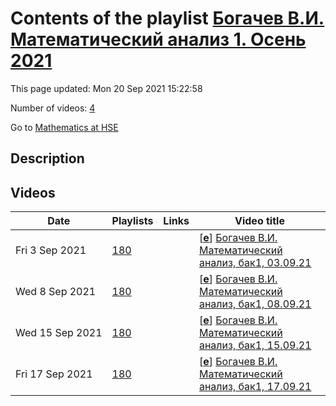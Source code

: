 # Contents of the playlist [Богачев В.И. Математический анализ 1. Осень 2021](https://www.youtube.com/playlist?list=PLq3E5oubNNoB_DhM7pZCAihGmk1Fb32dw)

This page updated: Mon 20 Sep 2021 15:22:58

Number of videos: [4](#videos)

Go to [Mathematics at HSE](../README.md)

## Description



## Videos

|Date|Playlists|Links|Video title|
|---|---|---|---|
| Fri&nbsp;3&nbsp;Sep&nbsp;2021 | [180](../playlists/180 "Богачев В.И. Математический анализ 1. Осень 2021") |  | [[**e**](https://studio.youtube.com/video/tunsi9ffvo4/edit "Edit")] [Богачев В.И. Математический анализ, бак1, 03.09.21](https://www.youtube.com/watch?v=tunsi9ffvo4&list=PLq3E5oubNNoB_DhM7pZCAihGmk1Fb32dw) |
| Wed&nbsp;8&nbsp;Sep&nbsp;2021 | [180](../playlists/180 "Богачев В.И. Математический анализ 1. Осень 2021") |  | [[**e**](https://studio.youtube.com/video/lYtmBftMXuo/edit "Edit")] [Богачев В.И. Математический анализ, бак1, 08.09.21](https://www.youtube.com/watch?v=lYtmBftMXuo&list=PLq3E5oubNNoB_DhM7pZCAihGmk1Fb32dw) |
| Wed&nbsp;15&nbsp;Sep&nbsp;2021 | [180](../playlists/180 "Богачев В.И. Математический анализ 1. Осень 2021") |  | [[**e**](https://studio.youtube.com/video/lu7HsnsQxQU/edit "Edit")] [Богачев В.И. Математический анализ, бак1, 15.09.21](https://www.youtube.com/watch?v=lu7HsnsQxQU&list=PLq3E5oubNNoB_DhM7pZCAihGmk1Fb32dw) |
| Fri&nbsp;17&nbsp;Sep&nbsp;2021 | [180](../playlists/180 "Богачев В.И. Математический анализ 1. Осень 2021") |  | [[**e**](https://studio.youtube.com/video/VkOipp5MKB0/edit "Edit")] [Богачев В.И. Математический анализ, бак1, 17.09.21](https://www.youtube.com/watch?v=VkOipp5MKB0&list=PLq3E5oubNNoB_DhM7pZCAihGmk1Fb32dw) |
